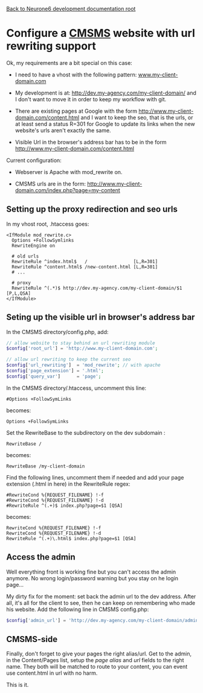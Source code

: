 [Back to Neurone6 development documentation root](README.md)

# Configure a [CMSMS](http://www.cmsmadesimple.org/) website with url rewriting support

Ok, my requirements are a bit special on this case:

- I need to have a vhost with the following pattern: www.my-client-domain.com

- My development is at: http://dev.my-agency.com/my-client-domain/ and I don't want to move it in order to keep my workflow with git.

- There are existing pages at Google with the form http://www.my-client-domain.com/content.html and I want to keep the seo, that is the urls, or at least send a status R=301 for Google to update its links when the new website's urls aren't exactly the same.

- Visible Url in the browser's address bar has to be in the form http://www.my-client-domain.com/content.html

Current configuration:

- Webserver is Apache with mod_rewrite on.

- CMSMS urls are in the form: http://www.my-client-domain.com/index.php?page=my-content

## Setting up the proxy redirection and seo urls

In my vhost root, .htaccess goes:

```
<IfModule mod_rewrite.c>
  Options +FollowSymlinks
  RewriteEngine on
  
  # old urls
  RewriteRule ^index.html$   /                 [L,R=301]
  RewriteRule ^content.html$ /new-content.html [L,R=301]
  # ...

  # proxy
  RewriteRule ^(.*)$ http://dev.my-agency.com/my-client-domain/$1 [P,L,QSA]
</IfModule>
```

## Seting up the visible url in browser's address bar

In the CMSMS directory/config.php, add:
```php
// allow website to stay behind an url rewriting module
$config['root_url'] = 'http://www.my-client-domain.com';

// allow url rewriting to keep the current seo
$config['url_rewriting']  = 'mod_rewrite'; // with apache
$config['page_extension'] = '.html';
$config['query_var']      = 'page';
```

In the CMSMS directory/.htaccess, uncomment this line:
```
#Options +FollowSymLinks
```
becomes:
```
Options +FollowSymLinks
```

Set the RewriteBase to the subdirectory on the dev subdomain :
```
RewriteBase /
```
becomes:
```
RewriteBase /my-client-domain
```

Find the following lines, uncomment them if needed and add your page extension (.html in here) in the RewriteRule regex:
```
#RewriteCond %{REQUEST_FILENAME} !-f
#RewriteCond %{REQUEST_FILENAME} !-d
#RewriteRule ^(.+)$ index.php?page=$1 [QSA]
```
becomes:
```
RewriteCond %{REQUEST_FILENAME} !-f
RewriteCond %{REQUEST_FILENAME} !-d
RewriteRule ^(.+)\.html$ index.php?page=$1 [QSA]
```

## Access the admin

Well everything front is working fine but you can't access the admin anymore. No wrong login/password warning but you stay on he login page...

My dirty fix for the moment: set back the admin url to the dev address. After all, it's all for the client to see, then he can keep on remembering who made his website. Add the following line in CMSMS config.php:

```php
$config['admin_url'] = 'http://dev.my-agency.com/my-client-domain/admin';
```

## CMSMS-side

Finally, don't forget to give your pages the right alias/url. Get to the admin, in the Content/Pages list, setup the *page alias* and *url* fields to the right name. They both will be matched to route to your content, you can event use content.html in url with no harm.

This is it.
